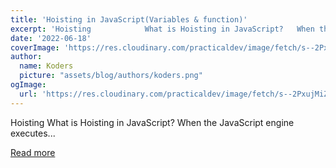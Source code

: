 ```yaml
---
title: 'Hoisting in JavaScript(Variables & function)'
excerpt: 'Hoisting            What is Hoisting in JavaScript?   When the JavaScript engine executes...'
date: '2022-06-18'
coverImage: 'https://res.cloudinary.com/practicaldev/image/fetch/s--2PxujMiZ--/c_imagga_scale,f_auto,fl_progressive,h_420,q_auto,w_1000/https://dev-to-uploads.s3.amazonaws.com/uploads/articles/rg157xmbs2uuuc7pv0sd.png'
author:
  name: Koders
  picture: "assets/blog/authors/koders.png"
ogImage:
  url: 'https://res.cloudinary.com/practicaldev/image/fetch/s--2PxujMiZ--/c_imagga_scale,f_auto,fl_progressive,h_420,q_auto,w_1000/https://dev-to-uploads.s3.amazonaws.com/uploads/articles/rg157xmbs2uuuc7pv0sd.png'
---
```


Hoisting            What is Hoisting in JavaScript?   When the JavaScript engine executes...

[Read more](https://dev.to/srishtikprasad/hoisting-in-javascriptvariables-function-1j4h)
